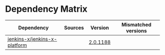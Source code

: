 # Dependency Matrix

Dependency | Sources | Version | Mismatched versions
---------- | ------- | ------- | -------------------
[jenkins-x/jenkins-x-platform](https://github.com/jenkins-x/jenkins-x-platform.git) |  | [2.0.1188](https://github.com/jenkins-x/jenkins-x-platform/releases/tag/v2.0.1188) | 
